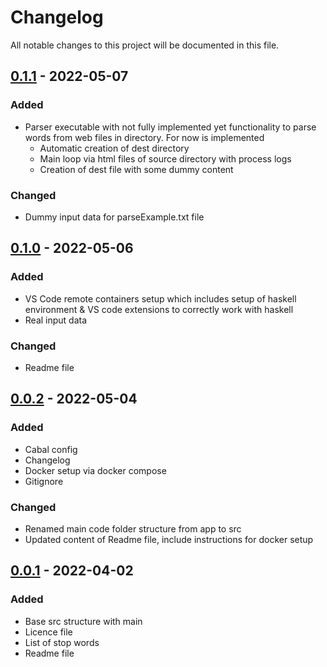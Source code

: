 # Changelog
All notable changes to this project will be documented in this file.

## [0.1.1] - 2022-05-07
### Added
- Parser executable with not fully implemented yet functionality to parse words from web files in directory. For now is implemented
  - Automatic creation of dest directory
  - Main loop via html files of source directory with process logs
  - Creation of dest file with some dummy content
### Changed
- Dummy input data for parseExample.txt file

## [0.1.0] - 2022-05-06
### Added
- VS Code remote containers setup which includes setup of haskell environment & VS code extensions to correctly work with haskell
- Real input data
### Changed
- Readme file

## [0.0.2] - 2022-05-04
### Added
- Cabal config
- Changelog
- Docker setup via docker compose
- Gitignore
### Changed
- Renamed main code folder structure from app to src
- Updated content of Readme file, include instructions for docker setup

## [0.0.1] - 2022-04-02
### Added
- Base src structure with main
- Licence file
- List of stop words
- Readme file

[0.1.1]: https://github.com/xsivan/FP_haskell/compare/0.1.0...0.1.1
[0.1.0]: https://github.com/xsivan/FP_haskell/compare/0.0.2...0.1.0
[0.0.2]: https://github.com/xsivan/FP_haskell/compare/0.0.1...0.0.2
[0.0.1]: https://github.com/xsivan/FP_haskell/compare/0.0.0...0.0.1